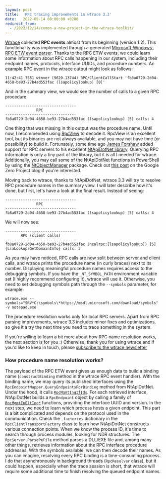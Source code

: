 ```yaml
---
layout: post
title:  'RPC tracing improvements in wtrace 3.3'
date:   2022-09-14 08:00:00 +0200
redirect_from:
  - /2022/12/14/comon-a-new-project-in-the-wtrace-toolkit/
---
```


[Wtrace](https://github.com/lowleveldesign/wtrace) collected **RPC events** almost from its beginning (version 1.2). This functionality was implemented through a generated [Microsoft-Windows-RPC ETW event parser](https://github.com/lowleveldesign/wtrace/blob/master/wtrace.imports/Parsers/Microsoft-Windows-RPC.cs). Thanks to the RPC ETW events, we could learn some information about RPC calls happening in our system, including their endpoint names, protocols, interface UUIDs, and procedure numbers. An example RPC event in the wtrace output might look as follows:

```
11:42:41.7551 winver (9620.13744) RPC/ClientCallStart 'fb8a0729-2d04-4658-be93-27b4ad553fac (lsapolicylookup) [0]'
```

And in the summary view, we would see the number of calls to a given RPC procedure:

```
--------------------------------
              RPC
--------------------------------
fb8a0729-2d04-4658-be93-27b4ad553fac (lsapolicylookup) [5] calls: 4
```

One thing that was missing in this output was the procedure name. Until now, I recommended using [RpcView](http://rpcview.org/) to decode it. RpcView is an excellent tool, but its binaries are not always available, and you may not have time (or possibility) to build it. Fortunately, some time ago [James Forshaw](https://twitter.com/tiraniddo) added support for RPC servers to his excellent [NtApiDotNet library](https://github.com/googleprojectzero/sandbox-attacksurface-analysis-tools). Querying RPC information is only a tiny part of the library, but it is all I needed for wtrace. Additionally, you may call some of the NtApiDotNet functions in PowerShell by using the [NtObjectManager](https://www.powershellgallery.com/packages/NtObjectManager) package. Check out [this post](https://googleprojectzero.blogspot.com/2019/12/calling-local-windows-rpc-servers-from.html) on the Google Zero Project blog if you're interested.

Moving back to wtrace, thanks to NtApiDotNet, wtrace 3.3 will try to resolve RPC procedure names in the summary view. I will later describe how it's done, but first, let's have a look at the final result. Instead of seeing:

```
--------------------------------
              RPC
--------------------------------
fb8a0729-2d04-4658-be93-27b4ad553fac (lsapolicylookup) [5] calls: 4
```

We will now see:

```
--------------------------------
       RPC (client calls)
--------------------------------
fb8a0729-2d04-4658-be93-27b4ad553fac (ncalrpc:[lsapolicylookup]) [5]{LsaLookuprGetDomainInfo} calls: 2
```

As you may have noticed, RPC calls are now split between server and client calls, and wtrace prints the procedure name (in curly braces) next to its number. Displaying meaningful procedure names requires access to the debugging symbols. If you have the `_NT_SYMBOL_PATH` environment variable set (I highly recommend configuring it), wtrace will use it. Otherwise, you need to set debugging symbols path through the `--symbols` parameter, for example:

```
wtrace.exe --symbols="SRV*C:\symbols\*https://msdl.microsoft.com/download/symbols" -v notepad.exe
```

The procedure resolution works only for local RPC servers. Apart from RPC parsing improvements, wtrace 3.3 includes minor fixes and optimizations, so give it a try the next time you need to trace something in the system.

If you're willing to learn a bit more about how RPC name resolution works, the next section is for you :) Otherwise, thank you for using wtrace and if you'd like to keep in touch, please [subscribe to the wtrace newsletter](/subscribe)

### How procedure name resolution works?

The payload of the RPC ETW event gives us enough data to build a binding name (`constructBinding` method in the wtrace RPC event handler). With the binding name, we may query its published interfaces using the `RpcEndpointMapper.QueryEndpointsForBinding` method from NtApiDotNet. Under the hood, it calls [`RpcMgmtInqIfIds`](https://docs.microsoft.com/en-us/windows/win32/api/rpcdce/nf-rpcdce-rpcmgmtinqifids). For each retrieved interface, NtApiDotNet builds a `RpcEndpoint` object by calling a family of [`RpcMgmtEpEltInq*`](https://docs.microsoft.com/en-us/windows/win32/api/rpcdce/nf-rpcdce-rpcmgmtepeltinqbegin) functions, providing the interface UUID and version. In the next step, we need to learn which process hosts a given endpoint. This part is a bit complicated and depends on the protocol used in the communication. Check the `_factories` dictionary in the `RpcClientTransportFactory` class to learn how NtApiDotNet constructs various connection points. When we know the process ID, it's time to search through process modules, looking for NDR structures. The `RpcServer.ParsePeFile` method parses a DLL/EXE file and, among many other things, retrieves information about the RPC interface procedure addresses. With the symbols available, we can then decode their names. As you can imagine, resolving every RPC binding is a time-consuming process. I do that asynchronously in background threads (`RpcResolver` class), but it could happen, especially when the trace session is short, that wtrace will require some additional time to finish resolving the queued endpoint names.
